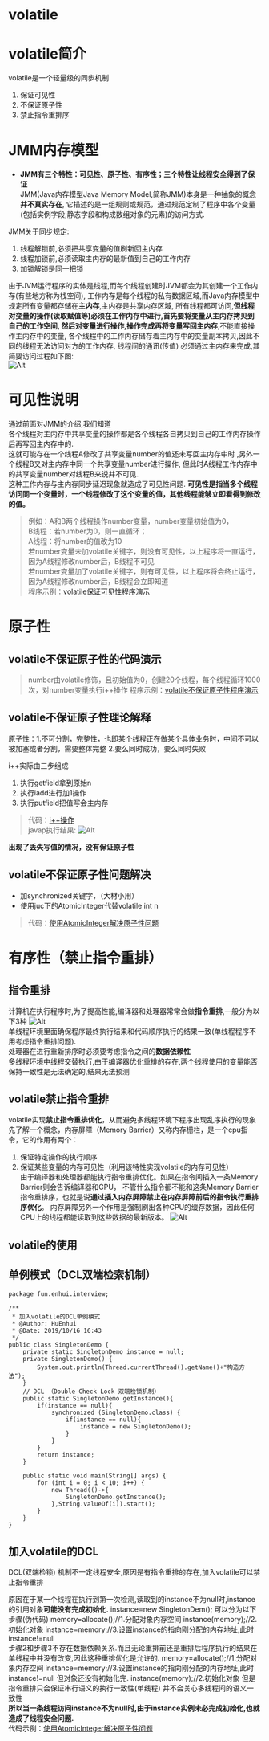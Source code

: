 # volatile
# volatile简介
volatile是一个轻量级的同步机制
1. 保证可见性
2. 不保证原子性
3. 禁止指令重排序

# JMM内存模型
- **JMM有三个特性：可见性、原子性、有序性；三个特性让线程安全得到了保证**   
JMM(Java内存模型Java Memory Model,简称JMM)本身是一种抽象的概念**并不真实存在**,
它描述的是一组规则或规范，通过规范定制了程序中各个变量(包括实例字段,静态字段和构成数组对象的元素)的访问方式.  
      
JMM关于同步规定:
1. 线程解锁前,必须把共享变量的值刷新回主内存
2. 线程加锁前,必须读取主内存的最新值到自己的工作内存
3. 加锁解锁是同一把锁

由于JVM运行程序的实体是线程,而每个线程创建时JVM都会为其创建一个工作内存(有些地方称为栈空间),
工作内存是每个线程的私有数据区域,而Java内存模型中规定所有变量都存储在**主内存**,主内存是共享内存区域,
所有线程都可访问,**但线程对变量的操作(读取赋值等)必须在工作内存中进行,首先要将变量从主内存拷贝到自己的工作空间,
然后对变量进行操作,操作完成再将变量写回主内存**,不能直接操作主内存中的变量,
各个线程中的工作内存储存着主内存中的变量副本拷贝,因此不同的线程无法访问对方的工作内存,
线程间的通讯(传值) 必须通过主内存来完成,其简要访问过程如下图:       
![Alt](../../大厂高频面试题img/volatile简介img/JMM内存模型.png)       
   
# 可见性说明
通过前面对JMM的介绍,我们知道    
各个线程对主内存中共享变量的操作都是各个线程各自拷贝到自己的工作内存操作后再写回主内存中的.      
这就可能存在一个线程A修改了共享变量number的值还未写回主内存中时 ,另外一个线程B又对主内存中同一个共享变量number进行操作,
但此时A线程工作内存中的共享变量number对线程B来说并不可见.      
这种工作内存与主内存同步延迟现象就造成了可见性问题.
**可见性是指当多个线程访问同一个变量时，一个线程修改了这个变量的值，其他线程能够立即看得到修改的值。** 
> 例如：A和B两个线程操作number变量，number变量初始值为0，   
B线程：若number为0，则一直循环；    
A线程：将number的值改为10   
若number变量未加volatile关键字，则没有可见性，以上程序将一直运行，因为A线程修改number后，B线程不可见       
若number变量加了volatile关键字，则有可见性，以上程序将会终止运行，因为A线程修改number后，B线程会立即知道          
程序示例：[volatile保证可见性程序演示](https://github.com/Hu-enhui/study-code/blob/master/src/main/java/fun/enhui/interview/VolatileDemo.java)

# 原子性
## volatile不保证原子性的代码演示
> number由volatile修饰，且初始值为0，创建20个线程，每个线程循环1000次，对number变量执行i++操作
程序示例：[volatile不保证原子性程序演示](https://github.com/Hu-enhui/study-code/blob/master/src/main/java/fun/enhui/interview/VolatileDemo.java)
## volatile不保证原子性理论解释    
原子性：1.不可分割，完整性，也即某个线程正在做某个具体业务时，中间不可以被加塞或者分割，需要整体完整
2.要么同时成功，要么同时失败        

i++实际由三步组成
1. 执行getfield拿到原始n
2. 执行iadd进行加1操作
3. 执行putfield把值写会主内存    
>代码：[i++操作](https://github.com/Hu-enhui/study-code/blob/master/src/main/java/fun/enhui/interview/IPlusPlusByteCode.java)  
javap执行结果:
![Alt](../../大厂高频面试题img/volatile简介img/i++字节码.png) 

**出现了丢失写值的情况，没有保证原子性**

## volatile不保证原子性问题解决
- 加synchronized关键字，（大材小用）
- 使用juc下的AtomicInteger代替volatile int n 
> 代码：[使用AtomicInteger解决原子性问题](https://github.com/Hu-enhui/study-code/blob/master/src/main/java/fun/enhui/interview/VolatileDemo.java)  

# 有序性（禁止指令重排）
## 指令重排
计算机在执行程序时,为了提高性能,编译器和处理器常常会做**指令重排**,一般分为以下3种
![Alt](../../大厂高频面试题img/volatile简介img/指令重排.png)      
单线程环境里面确保程序最终执行结果和代码顺序执行的结果一致(单线程程序不用考虑指令重排问题).      
处理器在进行重新排序时必须要考虑指令之间的**数据依赖性**      
多线程环境中线程交替执行,由于编译器优化重排的存在,两个线程使用的变量能否保持一致性是无法确定的,结果无法预测
## volatile禁止指令重排
volatile实现**禁止指令重排优化**，从而避免多线程环境下程序出现乱序执行的现象    
先了解一个概念，内存屏障（Memory Barrier）又称内存栅栏，是一个cpu指令，它的作用有两个：
1. 保证特定操作的执行顺序
2. 保证某些变量的内存可见性（利用该特性实现volatile的内存可见性）  
由于编译器和处理器都能执行指令重排优化。如果在指令间插入一条Memory Barrier则会告诉编译器和CPU，
不管什么指令都不能和这条Memory Barrier指令重排序，也就是说**通过插入内存屏障禁止在内存屏障前后的指令执行重排序优化**。
内存屏障另外一个作用是强制刷出各种CPU的缓存数据，因此任何CPU上的线程都能读取到这些数据的最新版本。
![Alt](../../大厂高频面试题img/volatile简介img/volatile禁止指令重排.png) 

## volatile的使用
##  单例模式（DCL双端检索机制）    
 
```
package fun.enhui.interview;

/**
 * 加入volatile的DCL单例模式
 * @Author: HuEnhui
 * @Date: 2019/10/16 16:43
 */
public class SingletonDemo {
    private static SingletonDemo instance = null;
    private SingletonDemo() {
        System.out.println(Thread.currentThread().getName()+"构造方法");
    }
    // DCL （Double Check Lock 双端检锁机制）
    public static SingletonDemo getInstance(){
        if(instance == null){
            synchronized (SingletonDemo.class) {
                if(instance == null){
                    instance = new SingletonDemo();
                }
            }
        }
        return instance;
    }

    public static void main(String[] args) {
        for (int i = 0; i < 10; i++) {
            new Thread(()->{
                SingletonDemo.getInstance();
            },String.valueOf(i)).start();
        }
    }
}
```

## 加入volatile的DCL
DCL(双端检锁) 机制不一定线程安全,原因是有指令重排的存在,加入volatile可以禁止指令重排   
     
  原因在于某一个线程在执行到第一次检测,读取到的instance不为null时,instance的引用对象**可能没有完成初始化**.
  instance=new SingletonDem(); 可以分为以下步骤(伪代码) 
  memory=allocate();//1.分配对象内存空间
  instance(memory);//2.初始化对象
  instance=memory;//3.设置instance的指向刚分配的内存地址,此时instance!=null  
  步骤2和步骤3不存在数据依赖关系.而且无论重排前还是重排后程序执行的结果在单线程中并没有改变,因此这种重排优化是允许的.
  memory=allocate();//1.分配对象内存空间
  instance=memory;//3.设置instance的指向刚分配的内存地址,此时instance!=null 但对象还没有初始化完.
  instance(memory);//2.初始化对象
  但是指令重排只会保证串行语义的执行一致性(单线程) 并不会关心多线程间的语义一致性     
  **所以当一条线程访问instance不为null时,由于instance实例未必完成初始化,也就造成了线程安全问题.**     
  代码示例：[使用AtomicInteger解决原子性问题](https://github.com/Hu-enhui/study-code/blob/master/src/main/java/fun/enhui/interview/SingletonDemo.java)


